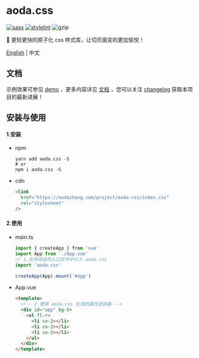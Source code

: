 # aoda.css

[![sass](https://img.shields.io/badge/dart--sass-v1.51.0-orange?style=flat-square&logo=github)](https://github.com/sass/dart-sass) [![stylelint](https://img.shields.io/badge/stylelint-v14.8.2-orange?style=flat-square&logo=github)](https://github.com/stylelint/stylelint) ![gzip](https://img.shields.io/badge/gzip-14.2kb-blue?style=flat-square)

🎨 更轻更快的原子化 css 样式库，让切页面变的更加愉悦！

[English](./README.md) | 中文

## 文档

示例效果可参见 [demo](https://aodazhang.com/project/aoda-css/#/) ，更多内容详见 [文档]() ，您可以关注 [changelog](./CHANGELOG.md) 获取本项目的最新进展！

## 安装与使用

#### 1.安装

- npm

  ```shell
  yarn add aoda.css -S
  # or
  npm i aoda.css -S
  ```

- cdn

  ```html
  <link
    href="https://aodazhang.com/project/aoda-css/index.css"
    rel="stylesheet"
  />
  ```

#### 2.使用

- main.ts

  ```typescript
  import { createApp } from 'vue'
  import App from './App.vue'
  // 1.在你项目的入口文件中引入 aoda.css
  import 'aoda.css'

  createApp(App).mount('#app')
  ```

- App.vue

  ```html
  <template>
    <!-- 2.使用 aoda.css 生成的属性选择器 -->
    <div id="app" bg-5>
      <ul fl-r>
        <li co-2></li>
        <li co-2></li>
        <li co-2></li>
      </ul>
    </div>
  </template>
  ```
